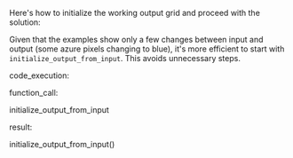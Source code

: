 Here's how to initialize the working output grid and proceed with the solution:

Given that the examples show only a few changes between input and output (some azure pixels changing to blue), it's more efficient to start with `initialize_output_from_input`.  This avoids unnecessary steps.


code_execution:


function_call:

initialize_output_from_input


result:

initialize_output_from_input()

